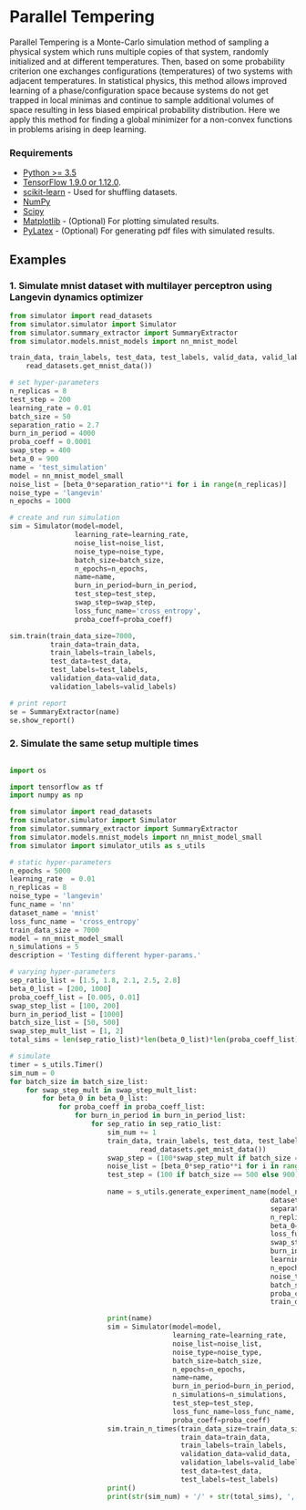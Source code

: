 # Parallel Tempering

Parallel Tempering is a Monte-Carlo simulation method of sampling a physical system which runs multiple copies of that system, randomly initialized and at different temperatures. Then, based on some probability criterion one exchanges configurations (temperatures) of two systems with adjacent temperatures. In statistical physics, this method allows improved learning of a phase/configuration space because systems do not get trapped in local minimas and continue to sample additional volumes of space resulting in less biased empirical probability distribution. Here we apply this method for finding a global minimizer for a non-convex functions in problems arising in deep learning.

### Requirements

* [Python >= 3.5](https://www.python.org/)
* [TensorFlow 1.9.0 or 1.12.0](https://www.tensorflow.org/).
* [scikit-learn](https://scikit-learn.org/stable/) - Used for shuffling datasets.
* [NumPy](http://www.numpy.org/)
* [Scipy](https://scipy.org/)
* [Matplotlib](https://matplotlib.org/) - (Optional) For plotting simulated results.
* [PyLatex](https://jeltef.github.io/PyLaTeX/current/) - (Optional) For generating pdf files with simulated results.

## Examples

### 1. Simulate mnist dataset with multilayer perceptron using Langevin dynamics optimizer
```python
from simulator import read_datasets
from simulator.simulator import Simulator
from simulator.summary_extractor import SummaryExtractor
from simulator.models.mnist_models import nn_mnist_model

train_data, train_labels, test_data, test_labels, valid_data, valid_labels = (
    read_datasets.get_mnist_data())

# set hyper-parameters
n_replicas = 8
test_step = 200
learning_rate = 0.01
batch_size = 50
separation_ratio = 2.7
burn_in_period = 4000
proba_coeff = 0.0001
swap_step = 400
beta_0 = 900
name = 'test_simulation'
model = nn_mnist_model_small
noise_list = [beta_0*separation_ratio**i for i in range(n_replicas)]
noise_type = 'langevin'
n_epochs = 1000

# create and run simulation
sim = Simulator(model=model,
                learning_rate=learning_rate,
                noise_list=noise_list,
                noise_type=noise_type,
                batch_size=batch_size,
                n_epochs=n_epochs,
                name=name,
                burn_in_period=burn_in_period,
                test_step=test_step,
                swap_step=swap_step,
                loss_func_name='cross_entropy',
                proba_coeff=proba_coeff)

sim.train(train_data_size=7000,
          train_data=train_data,
          train_labels=train_labels,
          test_data=test_data,
          test_labels=test_labels,
          validation_data=valid_data,
          validation_labels=valid_labels)

# print report
se = SummaryExtractor(name)
se.show_report()
```

### 2. Simulate the same setup multiple times

```python

import os

import tensorflow as tf
import numpy as np

from simulator import read_datasets
from simulator.simulator import Simulator
from simulator.summary_extractor import SummaryExtractor
from simulator.models.mnist_models import nn_mnist_model_small
from simulator import simulator_utils as s_utils

# static hyper-parameters
n_epochs = 5000
learning_rate  = 0.01
n_replicas = 8
noise_type = 'langevin'
func_name = 'nn'
dataset_name = 'mnist'
loss_func_name = 'cross_entropy'
train_data_size = 7000
model = nn_mnist_model_small
n_simulations = 5
description = 'Testing different hyper-params.'

# varying hyper-parameters
sep_ratio_list = [1.5, 1.8, 2.1, 2.5, 2.8]
beta_0_list = [200, 1000]
proba_coeff_list = [0.005, 0.01]
swap_step_list = [100, 200]
burn_in_period_list = [1000]
batch_size_list = [50, 500]
swap_step_mult_list = [1, 2]
total_sims = len(sep_ratio_list)*len(beta_0_list)*len(proba_coeff_list)*len(batch_size_list)*len(burn_in_period_list)*len(swap_step_mult_list)

# simulate
timer = s_utils.Timer()
sim_num = 0
for batch_size in batch_size_list:
    for swap_step_mult in swap_step_mult_list:
        for beta_0 in beta_0_list:
            for proba_coeff in proba_coeff_list:
                for burn_in_period in burn_in_period_list:
                    for sep_ratio in sep_ratio_list:
                        sim_num += 1
                        train_data, train_labels, test_data, test_labels, valid_data, valid_labels = (
                                read_datasets.get_mnist_data())
                        swap_step = (100*swap_step_mult if batch_size == 500 else 1000*swap_step_mult)
                        noise_list = [beta_0*sep_ratio**i for i in range(n_replicas)]
                        test_step = (100 if batch_size == 500 else 900)
                        
                        name = s_utils.generate_experiment_name(model_name=func_name,
                                                                dataset_name=dataset_name,
                                                                separation_ratio=sep_ratio,
                                                                n_replicas=n_replicas,
                                                                beta_0=beta_0,
                                                                loss_func_name=loss_func_name,
                                                                swap_step=swap_step,
                                                                burn_in_period=burn_in_period,
                                                                learning_rate=learning_rate,
                                                                n_epochs=n_epochs,
                                                                noise_type=noise_type,
                                                                batch_size=batch_size,
                                                                proba_coeff=proba_coeff,
                                                                train_data_size=train_data_size)

                        print(name)
                        sim = Simulator(model=model,
                                        learning_rate=learning_rate,
                                        noise_list=noise_list,
                                        noise_type=noise_type,
                                        batch_size=batch_size,
                                        n_epochs=n_epochs,
                                        name=name,
                                        burn_in_period=burn_in_period,
                                        n_simulations=n_simulations,
                                        test_step=test_step,
                                        loss_func_name=loss_func_name,
                                        proba_coeff=proba_coeff)
                        sim.train_n_times(train_data_size=train_data_size,
                                          train_data=train_data,
                                          train_labels=train_labels,
                                          validation_data=valid_data,
                                          validation_labels=valid_labels,
                                          test_data=test_data,
                                          test_labels=test_labels)
                        print()
                        print(str(sim_num) + '/' + str(total_sims), ', time took:', timer.elapsed_time())

```